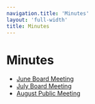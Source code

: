 ```yaml
---
navigation.title: 'Minutes'
layout: 'full-width'
title: Minutes
---
```


# Minutes

* [June Board Meeting](/minutes/2023_06)
* [July Board Meeting](/minutes/2023_07)
* [August Public Meeting](/minutes/2023_08)
